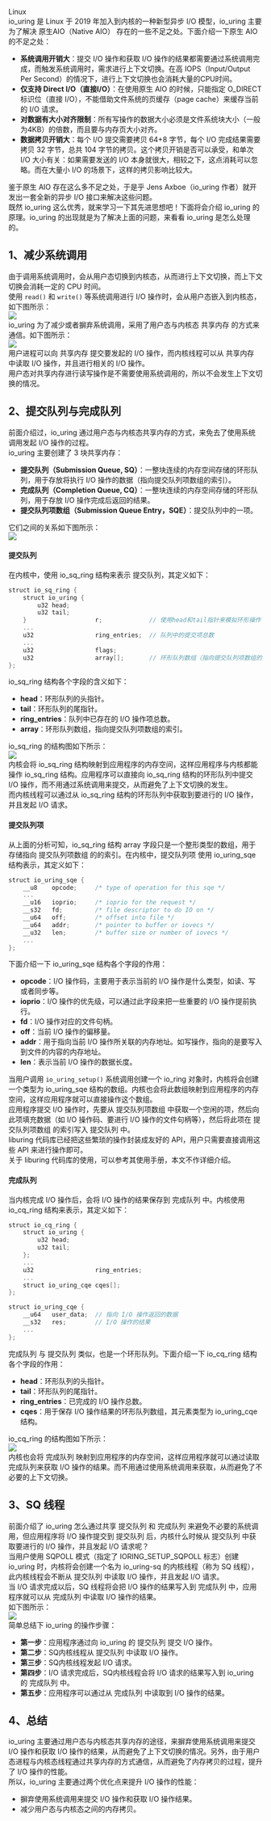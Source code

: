 Linux<br />io_uring 是 Linux 于 2019 年加入到内核的一种新型异步 I/O 模型，io_uring 主要为了解决 原生AIO（Native AIO） 存在的一些不足之处。下面介绍一下原生 AIO 的不足之处：

- **系统调用开销大**：提交 I/O 操作和获取 I/O 操作的结果都需要通过系统调用完成，而触发系统调用时，需求进行上下文切换。在高 IOPS（Input/Output Per Second）的情况下，进行上下文切换也会消耗大量的CPU时间。
- **仅支持 Direct I/O（直接I/O）**：在使用原生 AIO 的时候，只能指定 O_DIRECT 标识位（直接 I/O），不能借助文件系统的页缓存（page cache）来缓存当前的 I/O 请求。
- **对数据有大小对齐限制**：所有写操作的数据大小必须是文件系统块大小（一般为4KB）的倍数，而且要与内存页大小对齐。
- **数据拷贝开销大**：每个 I/O 提交需要拷贝 64+8 字节，每个 I/O 完成结果需要拷贝 32 字节，总共 104 字节的拷贝。这个拷贝开销是否可以承受，和单次 I/O 大小有关：如果需要发送的 I/O 本身就很大，相较之下，这点消耗可以忽略。而在大量小 I/O 的场景下，这样的拷贝影响比较大。

鉴于原生 AIO 存在这么多不足之处，于是乎 Jens Axboe（io_uring 作者）就开发出一套全新的异步 I/O 接口来解决这些问题。<br />既然 io_uring 这么优秀，就来学习一下其先进思想吧！下面将会介绍 io_uring 的原理。io_uring 的出现就是为了解决上面的问题，来看看 io_uring 是怎么处理的。
<a name="RT22N"></a>
## 1、减少系统调用
由于调用系统调用时，会从用户态切换到内核态，从而进行上下文切换，而上下文切换会消耗一定的 CPU 时间。<br />使用 `read()` 和 `write()` 等系统调用进行 I/O 操作时，会从用户态嵌入到内核态，如下图所示：<br />![](https://cdn.nlark.com/yuque/0/2022/png/396745/1668322842482-ada1f552-c61c-43a8-a614-a0607663e4b6.png#averageHue=%23ededed&clientId=u29e25d95-5ec3-4&from=paste&id=u31a07f02&originHeight=386&originWidth=954&originalType=url&ratio=1&rotation=0&showTitle=false&status=done&style=none&taskId=u8882e22a-8b7d-45d6-b8e0-87a952f41db&title=)<br />io_uring 为了减少或者摒弃系统调用，采用了用户态与内核态 共享内存 的方式来通信。如下图所示：<br />![](https://cdn.nlark.com/yuque/0/2022/png/396745/1668322842482-5b6353d2-e7f3-4929-a495-dfcfbffc1b62.png#averageHue=%23f3f3f3&clientId=u29e25d95-5ec3-4&from=paste&id=ue4b0b6f2&originHeight=777&originWidth=1080&originalType=url&ratio=1&rotation=0&showTitle=false&status=done&style=none&taskId=u18a9fc2f-da76-4896-8895-b59dac7ff65&title=)<br />用户进程可以向 共享内存 提交要发起的 I/O 操作，而内核线程可以从 共享内存 中读取 I/O 操作，并且进行相关的 I/O 操作。<br />用户态对共享内存进行读写操作是不需要使用系统调用的，所以不会发生上下文切换的情况。
<a name="qiAVh"></a>
## 2、提交队列与完成队列
前面介绍过，io_uring 通过用户态与内核态共享内存的方式，来免去了使用系统调用发起 I/O 操作的过程。<br />io_uring 主要创建了 3 块共享内存：

- **提交队列（Submission Queue, SQ）**：一整块连续的内存空间存储的环形队列，用于存放将执行 I/O 操作的数据（指向提交队列项数组的索引）。
- **完成队列（Completion Queue, CQ）**：一整块连续的内存空间存储的环形队列，用于存放 I/O 操作完成后返回的结果。
- **提交队列项数组（Submission Queue Entry，SQE）**：提交队列中的一项。

它们之间的关系如下图所示：<br />![](https://cdn.nlark.com/yuque/0/2022/png/396745/1668322842548-a3fe7cd0-5321-40ca-b641-40c3fe61578c.png#averageHue=%23e9e9e9&clientId=u29e25d95-5ec3-4&from=paste&id=ucc29d5ca&originHeight=476&originWidth=1080&originalType=url&ratio=1&rotation=0&showTitle=false&status=done&style=none&taskId=ufecd3371-90c8-4334-97d2-031ba70a16c&title=)
<a name="o5aFa"></a>
#### 提交队列
在内核中，使用 io_sq_ring 结构来表示 提交队列，其定义如下：
```c
struct io_sq_ring {
    struct io_uring {
        u32 head;
        u32 tail;
    }                   r;             // 使用head和tail指针来模拟环形操作
    ...
    u32                 ring_entries;  // 队列中的提交项总数
    ...
    u32                 flags;
    u32                 array[];       // 环形队列数组（指向提交队列项数组的索引）
};
```
io_sq_ring 结构各个字段的含义如下：

- **head**：环形队列的头指针。
- **tail**：环形队列的尾指针。
- **ring_entries**：队列中已存在的 I/O 操作项总数。
- **array**：环形队列数组，指向提交队列项数组的索引。

io_sq_ring 的结构图如下所示：<br />![](https://cdn.nlark.com/yuque/0/2022/png/396745/1668322842482-b943f463-4324-4810-84af-4242793d3778.png#averageHue=%23cececc&clientId=u29e25d95-5ec3-4&from=paste&id=u05df4ba2&originHeight=492&originWidth=1080&originalType=url&ratio=1&rotation=0&showTitle=false&status=done&style=none&taskId=ubeed9070-58f5-45dc-8c0d-67fe72bb44a&title=)<br />内核会将 io_sq_ring 结构映射到应用程序的内存空间，这样应用程序与内核都能操作 io_sq_ring 结构。应用程序可以直接向 io_sq_ring 结构的环形队列中提交 I/O 操作，而不用通过系统调用来提交，从而避免了上下文切换的发生。<br />而内核线程可以通过从 io_sq_ring 结构的环形队列中获取到要进行的 I/O 操作，并且发起 I/O 请求。
<a name="eAPWP"></a>
#### 提交队列项
从上面的分析可知，io_sq_ring 结构 array 字段只是一个整形类型的数组，用于存储指向 提交队列项数组 的的索引。在内核中，提交队列项 使用 io_uring_sqe 结构表示，其定义如下：
```c
struct io_uring_sqe {
    __u8    opcode;     /* type of operation for this sqe */
    ...
    __u16   ioprio;     /* ioprio for the request */
    __s32   fd;         /* file descriptor to do IO on */
    __u64   off;        /* offset into file */
    __u64   addr;       /* pointer to buffer or iovecs */
    __u32   len;        /* buffer size or number of iovecs */
    ...
};
```
下面介绍一下 io_uring_sqe 结构各个字段的作用：

- **opcode**：I/O 操作码，主要用于表示当前的 I/O 操作是什么类型，如读、写或者同步等。
- **ioprio**：I/O 操作的优先级，可以通过此字段来把一些重要的 I/O 操作提前执行。
- **fd**：I/O 操作对应的文件句柄。
- **off**：当前 I/O 操作的偏移量。
- **addr**：用于指向当前 I/O 操作所关联的内存地址。如写操作，指向的是要写入到文件的内容的内存地址。
- **len**：表示当前 I/O 操作的数据长度。

当用户调用 `io_uring_setup()` 系统调用创建一个 io_ring 对象时，内核将会创建一个类型为 io_uring_sqe 结构的数组。内核也会将此数组映射到应用程序的内存空间，这样应用程序就可以直接操作这个数组。<br />应用程序提交 I/O 操作时，先要从 提交队列项数组 中获取一个空闲的项，然后向此项填充数据（如 I/O 操作码、要进行 I/O 操作的文件句柄等），然后将此项在 提交队列项数组 的索引写入 提交队列 中。<br />liburing 代码库已经把这些繁琐的操作封装成友好的 API，用户只需要直接调用这些 API 来进行操作即可。<br />关于 liburing 代码库的使用，可以参考其使用手册，本文不作详细介绍。
<a name="JLvub"></a>
#### 完成队列
当内核完成 I/O 操作后，会将 I/O 操作的结果保存到 完成队列 中。内核使用 io_cq_ring 结构来表示，其定义如下：
```c
struct io_cq_ring {
    struct io_uring {
        u32 head;
        u32 tail;
    };
    ...
    u32                 ring_entries;
    ...
    struct io_uring_cqe cqes[];
};

struct io_uring_cqe {
    __u64   user_data;  // 指向 I/O 操作返回的数据
    __s32   res;        // I/O 操作的结果
    ...
};
```
完成队列 与 提交队列 类似，也是一个环形队列。下面介绍一下 io_cq_ring 结构各个字段的作用：

- **head**：环形队列的头指针。
- **tail**：环形队列的尾指针。
- **ring_entries**：已完成的 I/O 操作总数。
- **cqes**：用于保存 I/O 操作结果的环形队列数组，其元素类型为 io_uring_cqe 结构。

io_cq_ring 的结构图如下所示：<br />![](https://cdn.nlark.com/yuque/0/2022/png/396745/1668322842554-c6202c97-6e30-4ca5-a5e1-aab85862d3a6.png#averageHue=%23cacbc9&clientId=u29e25d95-5ec3-4&from=paste&id=uc8bcb05d&originHeight=506&originWidth=1080&originalType=url&ratio=1&rotation=0&showTitle=false&status=done&style=none&taskId=u09ecc7ee-b11f-4e0c-8238-0840abbb180&title=)<br />内核也会将 完成队列 映射到应用程序的内存空间，这样应用程序就可以通过读取完成队列来获取 I/O 操作的结果。而不用通过使用系统调用来获取，从而避免了不必要的上下文切换。
<a name="wdIrN"></a>
## 3、SQ 线程
前面介绍了 io_uring 怎么通过共享 提交队列 和 完成队列 来避免不必要的系统调用，但应用程序将 I/O 操作提交到 提交队列 后，内核什么时候从 提交队列 中获取要进行的 I/O 操作，并且发起 I/O 请求呢？<br />当用户使用 SQPOLL 模式（指定了 IORING_SETUP_SQPOLL 标志）创建 io_uring 时，内核将会创建一个名为 io_uring-sq 的内核线程（称为 SQ 线程），此内核线程会不断从 提交队列 中读取 I/O 操作，并且发起 I/O 请求。<br />当 I/O 请求完成以后，SQ 线程将会把 I/O 操作的结果写入到 完成队列 中，应用程序就可以从 完成队列 中读取 I/O 操作的结果。<br />如下图所示：<br />![](https://cdn.nlark.com/yuque/0/2022/png/396745/1668322842810-13762cb4-3390-45e9-b7d1-bff0e4ac6e38.png#averageHue=%23fafaf8&clientId=u29e25d95-5ec3-4&from=paste&id=u2b6ac929&originHeight=557&originWidth=1080&originalType=url&ratio=1&rotation=0&showTitle=false&status=done&style=none&taskId=ucea8ab69-1733-4cfe-846e-5b3dab9c799&title=)<br />简单总结下 io_uring 的操作步骤：

- **第一步**：应用程序通过向 io_uring 的 提交队列 提交 I/O 操作。
- **第二步**：SQ内核线程从 提交队列 中读取 I/O 操作。
- **第三步**：SQ内核线程发起 I/O 请求。
- **第四步**：I/O 请求完成后，SQ内核线程会将 I/O 请求的结果写入到 io_uring 的 完成队列 中。
- **第五步**：应用程序可以通过从 完成队列 中读取到 I/O 操作的结果。
<a name="UbhjZ"></a>
## 4、总结
io_uring 主要通过用户态与内核态共享内存的途径，来摒弃使用系统调用来提交 I/O 操作和获取 I/O 操作的结果，从而避免了上下文切换的情况。另外，由于用户态进程与内核态线程通过共享内存的方式通信，从而避免了内存拷贝的过程，提升了 I/O 操作的性能。<br />所以，io_uring 主要通过两个优化点来提升 I/O 操作的性能：

- 摒弃使用系统调用来提交 I/O 操作和获取 I/O 操作结果。
- 减少用户态与内核态之间的内存拷贝。
